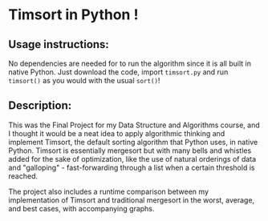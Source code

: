 # Timsort in Python !

## Usage instructions:
No dependencies are needed for to run the algorithm since it is all built in native Python. Just download the code, import `timsort.py` and run `timsort()` as you would with the usual `sort()`!

## Description:
This was the Final Project for my Data Structure and Algorithms course, and I thought it would be a neat idea to apply algorithmic thinking and implement Timsort, the default sorting algorithm that Python uses, in native Python. Timsort is essentially mergesort but with many bells and whistles added for the sake of optimization, like the use of natural orderings of data and "galloping" - fast-forwarding through a list when a certain threshold is reached.

The project also includes a runtime comparison between my implementation of Timsort and traditional mergesort in the worst, average, and best cases, with accompanying graphs.
